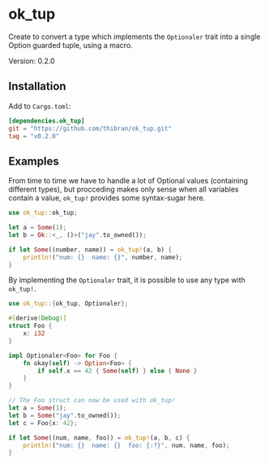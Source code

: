 # ok_tup

Create to convert a type which implements the `Optionaler` trait
into a single Option guarded tuple, using a macro.

Version: 0.2.0


## Installation

Add to `Cargo.toml`:
```toml
[dependencies.ok_tup]
git = "https://github.com/thibran/ok_tup.git"
tag = "v0.2.0"
```


## Examples

From time to time we have to handle a lot of Optional
values (containing different types), but procceding makes only sense when
all variables contain a value, `ok_tup!` provides some syntax-sugar here.

```rust
use ok_tup::ok_tup;

let a = Some(1);
let b = Ok::<_, ()>("jay".to_owned());

if let Some((number, name)) = ok_tup!(a, b) {
    println!("num: {}  name: {}", number, name);
}
```

By implementing the `Optionaler` trait,
it is possible to use any type with `ok_tup!`.

```rust
use ok_tup::{ok_tup, Optionaler};

#[derive(Debug)]
struct Foo {
    x: i32
}

impl Optionaler<Foo> for Foo {
    fn okay(self) -> Option<Foo> {
        if self.x == 42 { Some(self) } else { None }
    }
}

// The Foo struct can now be used with ok_tup!
let a = Some(1);
let b = Some("jay".to_owned());
let c = Foo{x: 42};

if let Some((num, name, foo)) = ok_tup!(a, b, c) {
    println!("num: {}  name: {}  foo: {:?}", num, name, foo);
}
```